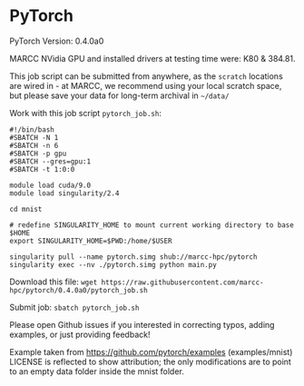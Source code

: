 # PyTorch

PyTorch Version: 0.4.0a0

MARCC NVidia GPU and installed drivers at testing time were: K80 & 384.81.

This job script can be submitted from anywhere, as the `scratch` locations are
wired in - at MARCC, we recommend using your local scratch space, but please
save your data for long-term archival in `~/data/`

Work with this job script `pytorch_job.sh`:

```
#!/bin/bash
#SBATCH -N 1
#SBATCH -n 6
#SBATCH -p gpu
#SBATCH --gres=gpu:1
#SBATCH -t 1:0:0

module load cuda/9.0
module load singularity/2.4

cd mnist

# redefine SINGULARITY_HOME to mount current working directory to base $HOME
export SINGULARITY_HOME=$PWD:/home/$USER

singularity pull --name pytorch.simg shub://marcc-hpc/pytorch
singularity exec --nv ./pytorch.simg python main.py
```

Download this file: `wget https://raw.githubusercontent.com/marcc-hpc/pytorch/0.4.0a0/pytorch_job.sh`

Submit job: `sbatch pytorch_job.sh`

Please open Github issues if you interested in correcting typos, adding
examples, or just providing feedback!

Example taken from https://github.com/pytorch/examples (examples/mnist) LICENSE
is reflected to show attribution; the only modifications are to point to an
empty data folder inside the mnist folder.
